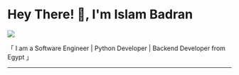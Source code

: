 # Hey There! 👋, I'm Islam Badran

![](https://user-images.githubusercontent.com/65187002/144930161-2f783401-8d27-4fdf-a2f7-cc0ba32f1f1f.gif)

「 I am a Software Engineer | Python Developer | Backend Developer from Egypt 」

---
